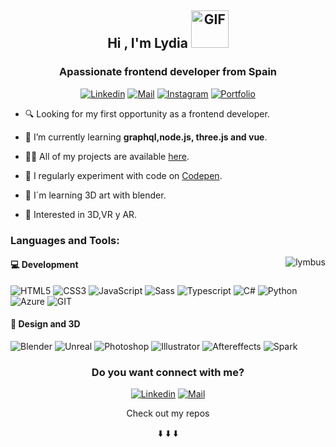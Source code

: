 <h2 align="center">Hi , I'm Lydia  <img align="rigth" alt="GIF" src="https://media.giphy.com/media/5IWUD4e16wgV0qHOY0/giphy.gif" width="60" height="60" /> </h1>
<h3 align="center">Apassionate frontend developer from Spain </h3>
<div align="center">
 
[![Linkedin](https://img.shields.io/badge/-AAFFF7?&labelColor=AAFFF7&logo=linkedin&logoColor=black)](https://www.linkedin.com/in/lydia-estevez-chamorro)
[![Mail](https://img.shields.io/badge/-AAFFF7?&labelColor=AAFFF7&logo=gmail&logoColor=black)](hola@lymbus.xyz)
[![Instagram](https://img.shields.io/badge/-AAFFF7?&labelColor=AAFFF7&logo=instagram&logoColor=black)](https://www.instagram.com/lymbus.xyz/)
[![Portfolio](https://img.shields.io/badge/-🐲Portfolio-AAFFF7?&labelColor=AAFFF7&logo=link&logoColor=black)](https://lymbus.github.io/dev/)

 </div>
 
 
<div align="left">


- 🔍 Looking for my first opportunity as a frontend developer.

- 🌱 I’m currently learning **graphql,node.js, three.js and vue**.

- 👨‍💻 All of my projects are available [here](https://lymbus.github.io/dev/).

- 📝 I regularly experiment with code on [Codepen](https://codepen.io/lymbus).

- 🎨 I´m learning 3D art with blender.

- 💙 Interested in 3D,VR y AR.


</div>

<div> 
   <h3 align="left">Languages and Tools:</h3>

  <img align="right" src="https://github-readme-stats.vercel.app/api/top-langs?username=lymbus&show_icons=true&locale=en&layout=compact&bg_color=AAFFF7&title_color=000000&hide_border=false" alt="lymbus" />
 <div align="left"> 

  <h4> 💻 Development </h4>

  <p align="left"> 

  ![HTML5](https://img.shields.io/badge/-HTML5-AAFFF7?&labelColor=AAFFF7&logo=html5&logoColor=black)
  ![CSS3](https://img.shields.io/badge/-CSS3-AAFFF7?&labelColor=AAFFF7&logo=css3&logoColor=black)
  ![JavaScript](https://img.shields.io/badge/-Javascript-AAFFF7?&labelColor=AAFFF7&logo=javascript&logoColor=black)
  ![Sass](https://img.shields.io/badge/-Sass-AAFFF7?&labelColor=AAFFF7&logo=sass&logoColor=black)
  ![Typescript](https://img.shields.io/badge/-Typescript-AAFFF7?&labelColor=AAFFF7&logo=typescript&logoColor=black)
  ![C#](https://img.shields.io/badge/-CSharp-AAFFF7?&labelColor=AAFFF7&logo=csharp&logoColor=black)
  ![Python](https://img.shields.io/badge/-Python-AAFFF7?&labelColor=AAFFF7&logo=python&logoColor=black)
  ![Azure](https://img.shields.io/badge/-Azure-AAFFF7?&labelColor=AAFFF7&logo=azuredevops&logoColor=black)
  ![GIT](https://img.shields.io/badge/-GIT-AAFFF7?&labelColor=AAFFF7&logo=git&logoColor=black)

  </p>


  <h4> 🎨 Design and 3D </h4>

  <p align="left"> 


  ![Blender](https://img.shields.io/badge/-Blender-AAFFF7?&labelColor=AAFFF7&logo=blender&logoColor=black)
  ![Unreal](https://img.shields.io/badge/-Unreal-AAFFF7?&labelColor=AAFFF7&logo=unreal-engine&logoColor=black)
  ![Photoshop](https://img.shields.io/badge/-Photoshop-AAFFF7?&labelColor=AAFFF7&logo=adobe-photoshop&logoColor=black)
  ![Illustrator](https://img.shields.io/badge/-Illustrator-AAFFF7?&labelColor=AAFFF7&logo=adobe-illustrator&logoColor=black)
  ![Aftereffects](https://img.shields.io/badge/-Aftereffects-AAFFF7?&labelColor=AAFFF7&logo=adobe-after-effects&logoColor=black)
  ![Spark](https://img.shields.io/badge/-SparkAR-AAFFF7?&labelColor=AAFFF7&logo=spark-ar&logoColor=black)

  </p>
 </div>

</div>


<h3 align="center">Do you want connect with me? </h3>

<div align="center"> 
 
[![Linkedin](https://img.shields.io/badge/-Linkedin-AAFFF7?&labelColor=AAFFF7&logo=linkedin&logoColor=black)](https://www.linkedin.com/in/lydia-estevez-chamorro)
[![Mail](https://img.shields.io/badge/-Email-AAFFF7?&labelColor=AAFFF7&logo=gmail&logoColor=black)](hola@lymbus.xyz)

</div>


<p align="center">Check out my repos </p>
<p align="center">⬇️ ⬇️ ⬇️</p>

